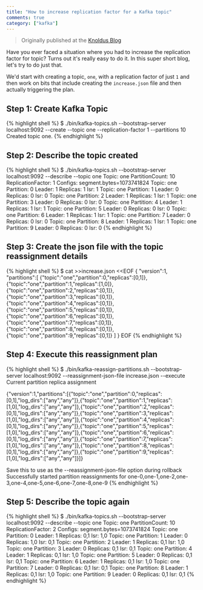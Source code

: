 ```yaml
---  
title: "How to increase replication factor for a Kafka topic"
comments: true
category: ["kafka"]
---  
```


> Originally published at the [Knoldus Blog](https://blog.knoldus.com/devops-shorts-how-to-increase-the-replication-factor-for-a-kafka-topic/)
  
Have you ever faced a situation where you had to increase the replication factor for topic? Turns out it's really easy to do it.
In this super short blog, let's try to do just that.
  
We'd start with creating a topic, `one`, with  a replication factor of just `1` and then work on bits that include creating the `increase.json` file and then actually triggering the plan.

## Step 1: Create Kafka Topic
{% highlight shell %}
$ ./bin/kafka-topics.sh --bootstrap-server localhost:9092 --create --topic one --replication-factor 1 --partitions 10
Created topic one.
{% endhighlight %}  

## Step 2: Describe the topic created
{% highlight shell %}
$ ./bin/kafka-topics.sh --bootstrap-server localhost:9092 --describe --topic one
Topic: one	PartitionCount: 10	ReplicationFactor: 1	Configs: segment.bytes=1073741824
	Topic: one	Partition: 0	Leader: 1	Replicas: 1	Isr: 1
	Topic: one	Partition: 1	Leader: 0	Replicas: 0	Isr: 0
	Topic: one	Partition: 2	Leader: 1	Replicas: 1	Isr: 1
	Topic: one	Partition: 3	Leader: 0	Replicas: 0	Isr: 0
	Topic: one	Partition: 4	Leader: 1	Replicas: 1	Isr: 1
	Topic: one	Partition: 5	Leader: 0	Replicas: 0	Isr: 0
	Topic: one	Partition: 6	Leader: 1	Replicas: 1	Isr: 1
	Topic: one	Partition: 7	Leader: 0	Replicas: 0	Isr: 0
	Topic: one	Partition: 8	Leader: 1	Replicas: 1	Isr: 1
	Topic: one	Partition: 9	Leader: 0	Replicas: 0	Isr: 0
{% endhighlight %}  

## Step 3: Create the json file with the topic reassignment details
{% highlight shell %}
$ cat >>increase.json <<EOF
{
 "version":1,
 "partitions":[
      {"topic":"one","partition":0,"replicas":[0,1]},
      {"topic":"one","partition":1,"replicas":[1,0]},
      {"topic":"one","partition":2,"replicas":[0,1]},
      {"topic":"one","partition":3,"replicas":[0,1]},
      {"topic":"one","partition":4,"replicas":[0,1]},
      {"topic":"one","partition":5,"replicas":[0,1]},
      {"topic":"one","partition":6,"replicas":[0,1]},
      {"topic":"one","partition":7,"replicas":[0,1]},
      {"topic":"one","partition":8,"replicas":[0,1]},
      {"topic":"one","partition":9,"replicas":[0,1]}
 ]
}
EOF
{% endhighlight %}  

## Step 4: Execute this reassignment plan
{% highlight shell %}
$ ./bin/kafka-reassign-partitions.sh --bootstrap-server localhost:9092 --reassignment-json-file increase.json --execute
Current partition replica assignment

{"version":1,"partitions":[{"topic":"one","partition":0,"replicas":[0,1],"log_dirs":["any","any"]},{"topic":"one","partition":1,"replicas":[1,0],"log_dirs":["any","any"]},{"topic":"one","partition":2,"replicas":[0,1],"log_dirs":["any","any"]},{"topic":"one","partition":3,"replicas":[1,0],"log_dirs":["any","any"]},{"topic":"one","partition":4,"replicas":[0,1],"log_dirs":["any","any"]},{"topic":"one","partition":5,"replicas":[1,0],"log_dirs":["any","any"]},{"topic":"one","partition":6,"replicas":[0,1],"log_dirs":["any","any"]},{"topic":"one","partition":7,"replicas":[1,0],"log_dirs":["any","any"]},{"topic":"one","partition":8,"replicas":[0,1],"log_dirs":["any","any"]},{"topic":"one","partition":9,"replicas":[1,0],"log_dirs":["any","any"]}]}

Save this to use as the --reassignment-json-file option during rollback
Successfully started partition reassignments for one-0,one-1,one-2,one-3,one-4,one-5,one-6,one-7,one-8,one-9
{% endhighlight %}  

## Step 5: Describe the topic again
{% highlight shell %}
$ ./bin/kafka-topics.sh --bootstrap-server localhost:9092 --describe --topic one
Topic: one	PartitionCount: 10	ReplicationFactor: 2	Configs: segment.bytes=1073741824
	Topic: one	Partition: 0	Leader: 1	Replicas: 0,1	Isr: 1,0
	Topic: one	Partition: 1	Leader: 0	Replicas: 1,0	Isr: 0,1
	Topic: one	Partition: 2	Leader: 1	Replicas: 0,1	Isr: 1,0
	Topic: one	Partition: 3	Leader: 0	Replicas: 0,1	Isr: 0,1
	Topic: one	Partition: 4	Leader: 1	Replicas: 0,1	Isr: 1,0
	Topic: one	Partition: 5	Leader: 0	Replicas: 0,1	Isr: 0,1
	Topic: one	Partition: 6	Leader: 1	Replicas: 0,1	Isr: 1,0
	Topic: one	Partition: 7	Leader: 0	Replicas: 0,1	Isr: 0,1
	Topic: one	Partition: 8	Leader: 1	Replicas: 0,1	Isr: 1,0
	Topic: one	Partition: 9	Leader: 0	Replicas: 0,1	Isr: 0,1
{% endhighlight %}  
